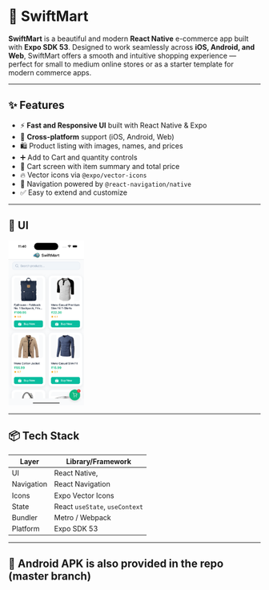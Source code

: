 # 🛒 SwiftMart

**SwiftMart** is a beautiful and modern **React Native** e-commerce app built with **Expo SDK 53**. Designed to work seamlessly across **iOS, Android, and Web**, SwiftMart offers a smooth and intuitive shopping experience — perfect for small to medium online stores or as a starter template for modern commerce apps.


---

## ✨ Features

- ⚡ **Fast and Responsive UI** built with React Native & Expo
- 📱 **Cross-platform** support (iOS, Android, Web)
- 🛍️ Product listing with images, names, and prices
- ➕ Add to Cart and quantity controls
- 🧺 Cart screen with item summary and total price
- 🔥 Vector icons via `@expo/vector-icons`
- 🧭 Navigation powered by `@react-navigation/native`
- ✅ Easy to extend and customize

---

## 🚀 UI

<!-- You can add real screenshots here -->
<p float="left">
  <img src="/SwiftMart/assets/simscreen.png" width="30%" />
</p>

---

## 📦 Tech Stack

| Layer        | Library/Framework                     |
|--------------|----------------------------------------|
| UI           | React Native,
| Navigation   | React Navigation                       |
| Icons        | Expo Vector Icons                      |
| State        | React `useState`, `useContext`         |
| Bundler      | Metro / Webpack                        |
| Platform     | Expo SDK 53                            |

---

## 📲 Android APK is also provided in the repo (master branch)